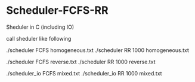 # Scheduler-FCFS-RR
Sheduler in C (including IO)

call sheduler like following

./scheduler FCFS homogeneous.txt
./scheduler RR 1000 homogeneous.txt

./scheduler FCFS reverse.txt
./scheduler RR 1000 reverse.txt

./scheduler_io FCFS mixed.txt
./scheduler_io RR 1000 mixed.txt
